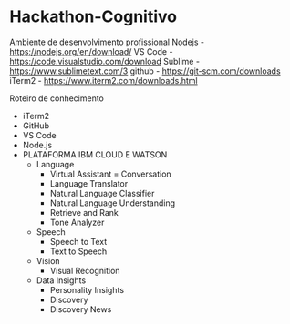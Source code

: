 # Hackathon-Cognitivo

Ambiente de desenvolvimento profissional
    Nodejs  - https://nodejs.org/en/download/
    VS Code - https://code.visualstudio.com/download
    Sublime - https://www.sublimetext.com/3
    github  - https://git-scm.com/downloads
    iTerm2 - https://www.iterm2.com/downloads.html

Roteiro de conhecimento
* iTerm2
* GitHub
* VS Code
* Node.js
* PLATAFORMA IBM CLOUD E WATSON
    * Language
        * Virtual Assistant = Conversation
        * Language Translator
        * Natural Language Classifier
        * Natural Language Understanding
        * Retrieve and Rank
        * Tone Analyzer
    * Speech
        * Speech to Text
        * Text to Speech
    * Vision
        * Visual Recognition
    * Data Insights
        * Personality Insights
        * Discovery
        * Discovery News
